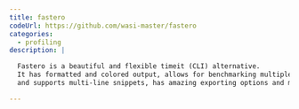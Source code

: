 ```yaml
---
title: fastero
codeUrl: https://github.com/wasi-master/fastero
categories:
  - profiling
description: |

  Fastero is a beautiful and flexible timeit (CLI) alternative.
  It has formatted and colored output, allows for benchmarking multiple snippets
  and supports multi-line snippets, has amazing exporting options and more!

---
```


